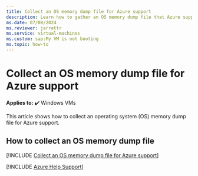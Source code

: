 ```yaml
---
title: Collect an OS memory dump file for Azure support
description: Learn how to gather an OS memory dump file that Azure support can use.
ms.date: 07/08/2024
ms.reviewer: jarrettr
ms.service: virtual-machines
ms.custom: sap:My VM is not booting
ms.topic: how-to
---
```

# Collect an OS memory dump file for Azure support

**Applies to:** :heavy_check_mark: Windows VMs

This article shows how to collect an operating system (OS) memory dump file for Azure support.

## How to collect an OS memory dump file

[!INCLUDE [Collect an OS memory dump file for Azure support](../../../includes/azure/collect-os-memory-dump-file.md)]

[!INCLUDE [Azure Help Support](../../../includes/azure-help-support.md)]